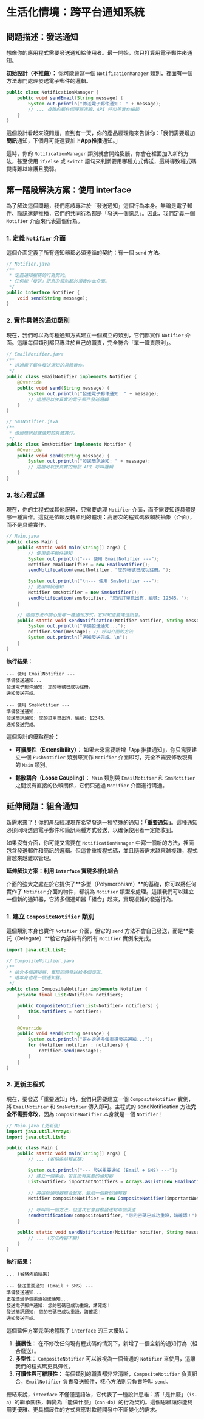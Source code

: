 # 生活化情境：跨平台通知系統
## 問題描述：發送通知

想像你的應用程式需要發送通知給使用者。最一開始，你只打算用電子郵件來通知。

**初始設計（不推薦）：**
你可能會寫一個 `NotificationManager` 類別，裡面有一個方法專門處理發送電子郵件的邏輯。

```java
public class NotificationManager {
    public void sendEmail(String message) {
        System.out.println("傳送電子郵件通知： " + message);
        // ... 複雜的郵件伺服器連線、API 呼叫等實作細節
    }
}
```

這個設計看起來沒問題，直到有一天，你的產品經理跑來告訴你：「我們需要增加**簡訊**通知，下個月可能還要加上**App推播**通知。」

這時，你的 `NotificationManager` 類別就會開始膨脹，你會在裡面加入新的方法，甚至使用 `if/else` 或 `switch` 語句來判斷要用哪種方式傳送，這將導致程式碼變得難以維護且脆弱。


## 第一階段解決方案：使用 interface

為了解決這個問題，我們應該專注於「發送通知」這個行為本身。無論是電子郵件、簡訊還是推播，它們的共同行為都是「發送一個訊息」。因此，我們定義一個 `Notifier` 介面來代表這個行為。

### 1. 定義 `Notifier` 介面

這個介面定義了所有通知器都必須遵循的契約：有一個 `send` 方法。

```java
// Notifier.java
/**
 * 定義通知服務的行為契約。
 * 任何能「發送」訊息的類別都必須實作此介面。
 */
public interface Notifier {
    void send(String message);
}
```

### 2. 實作具體的通知類別

現在，我們可以為每種通知方式建立一個獨立的類別，它們都實作 `Notifier` 介面。這讓每個類別都只專注於自己的職責，完全符合「單一職責原則」。

```java
// EmailNotifier.java
/**
 * 透過電子郵件發送通知的具體實作。
 */
public class EmailNotifier implements Notifier {
    @Override
    public void send(String message) {
        System.out.println("發送電子郵件通知: " + message);
        // 這裡可以放真實的電子郵件發送邏輯
    }
}

// SmsNotifier.java
/**
 * 透過簡訊發送通知的具體實作。
 */
public class SmsNotifier implements Notifier {
    @Override
    public void send(String message) {
        System.out.println("發送簡訊通知: " + message);
        // 這裡可以放真實的簡訊 API 呼叫邏輯
    }
}
```

### 3. 核心程式碼

現在，你的主程式或其他服務，只需要處理 `Notifier` 介面，而不需要知道具體是哪一種實作。這就是依賴反轉原則的體現：高層次的程式碼依賴於抽象（介面），而不是具體實作。

```java
// Main.java
public class Main {
    public static void main(String[] args) {
        // 使用電子郵件通知
        System.out.println("--- 使用 EmailNotifier ---");
        Notifier emailNotifier = new EmailNotifier();
        sendNotification(emailNotifier, "您的帳號已成功註冊。");

        System.out.println("\n--- 使用 SmsNotifier ---");
        // 使用簡訊通知
        Notifier smsNotifier = new SmsNotifier();
        sendNotification(smsNotifier, "您的訂單已出貨，編號: 12345。");
    }

    // 這個方法不關心是哪一種通知方式，它只知道要傳送訊息。
    public static void sendNotification(Notifier notifier, String message) {
        System.out.println("準備發送通知...");
        notifier.send(message); // 呼叫介面的方法
        System.out.println("通知發送完成。\n");
    }
}
```

**執行結果：**

```
--- 使用 EmailNotifier ---
準備發送通知...
發送電子郵件通知: 您的帳號已成功註冊。
通知發送完成。

--- 使用 SmsNotifier ---
準備發送通知...
發送簡訊通知: 您的訂單已出貨，編號: 12345。
通知發送完成。
```

這個設計的優點在於：

- **可擴展性（Extensibility）**： 如果未來需要新增「`App` 推播通知」，你只需要建立一個 `PushNotifier` 類別來實作 `Notifier` 介面即可，完全不需要修改現有的 `Main` 類別。

- **鬆散耦合（Loose Coupling）**： `Main` 類別與 `EmailNotifier` 和 `SmsNotifier` 之間沒有直接的依賴關係，它們只透過 `Notifier` 介面進行溝通。

## 延伸問題：組合通知

新需求來了！你的產品經理現在希望發送一種特殊的通知：**「重要通知」**。這種通知必須同時透過電子郵件和簡訊兩種方式發送，以確保使用者一定能收到。

如果沒有介面，你可能又需要在 `NotificationManager` 中寫一個新的方法，裡面包含發送郵件和簡訊的邏輯。但這會重複程式碼，並且隨著需求越來越複雜，程式會越來越難以管理。

**延伸解決方案：利用 `interface` 實現多樣化組合**

介面的強大之處在於它提供了**多型（Polymorphism）**的基礎，你可以將任何實作了 `Notifier` 介面的物件，都視為 `Notifier` 類型來處理。這讓我們可以建立一個新的通知器，它將多個通知器「組合」起來，實現複雜的發送行為。

### 1. 建立 `CompositeNotifier` 類別

這個類別本身也實作 `Notifier` 介面，但它的 `send` 方法不會自己發送，而是**委託（Delegate）**給它內部持有的所有 `Notifier` 實例來完成。

```java
import java.util.List;

// CompositeNotifier.java
/**
 * 組合多個通知器，實現同時發送給多個渠道。
 * 這本身也是一個通知器。
 */
public class CompositeNotifier implements Notifier {
    private final List<Notifier> notifiers;

    public CompositeNotifier(List<Notifier> notifiers) {
        this.notifiers = notifiers;
    }

    @Override
    public void send(String message) {
        System.out.println("正在透過多個渠道發送通知...");
        for (Notifier notifier : notifiers) {
            notifier.send(message);
        }
    }
}
```

### 2. 更新主程式

現在，要發送「重要通知」時，我們只需要建立一個 `CompositeNotifier` 實例，將 `EmailNotifier` 和 `SmsNotifier` 傳入即可。主程式的 sendNotification 方法**完全不需要修改**，因為 `CompositeNotifier` 本身就是一個 `Notifier`！

```java
// Main.java (更新後)
import java.util.Arrays;
import java.util.List;

public class Main {
    public static void main(String[] args) {
        // ... (省略先前程式碼)

        System.out.println("--- 發送重要通知 (Email + SMS) ---");
        // 建立一個集合，包含所有需要的通知器
        List<Notifier> importantNotifiers = Arrays.asList(new EmailNotifier(), new SmsNotifier());
        
        // 將這些通知器組合起來，變成一個新的通知器
        Notifier compositeNotifier = new CompositeNotifier(importantNotifiers);
        
        // 呼叫同一個方法，但這次它會自動發送給兩個渠道
        sendNotification(compositeNotifier, "您的密碼已成功重設，請確認！");
    }

    public static void sendNotification(Notifier notifier, String message) {
        // ... (方法內容不變)
    }
}
```

**執行結果：**

```
... (省略先前結果)

--- 發送重要通知 (Email + SMS) ---
準備發送通知...
正在透過多個渠道發送通知...
發送電子郵件通知: 您的密碼已成功重設，請確認！
發送簡訊通知: 您的密碼已成功重設，請確認！
通知發送完成。
```

這個延伸方案完美地體現了 `interface` 的三大優點：

1. **擴展性**： 在不修改任何現有程式碼的情況下，新增了一個全新的通知行為（組合發送）。
2. **多型性**： `CompositeNotifier` 可以被視為一個普通的 `Notifier` 來使用，這讓我們的程式碼更具彈性。
3. **可讀性與可維護性**： 每個類別的職責都非常清晰，`CompositeNotifier` 負責組合，`EmailNotifier` 負責發送郵件，核心方法則只負責呼叫 `send`。

總結來說，`interface` 不僅僅是語法，它代表了一種設計思維：將「是什麼」（`is-a`）的繼承關係，轉變為「能做什麼」（`can-do`）的行為契約。這個思維讓你能夠用更優雅、更具擴展性的方式來應對軟體開發中不斷變化的需求。
